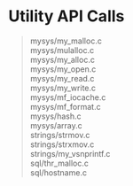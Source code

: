 # Utility API Calls

> mysys/my_malloc.c<br/>
> mysys/mulalloc.c<br/>
> mysys/my_alloc.c<br/>
> mysys/my_open.c<br/>
> mysys/my_read.c<br/>
> mysys/my_write.c<br/>
> mysys/mf_iocache.c<br/>
> mysys/mf_format.c<br/>
> mysys/hash.c<br/>
> mysys/array.c<br/>
> strings/strmov.c<br/>
> strings/strxmov.c<br/>
> strings/my_vsnprintf.c<br/>
> sql/thr_malloc.c<br/>
> sql/hostname.c<br/>
